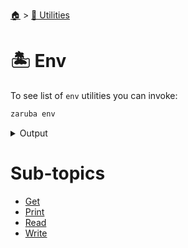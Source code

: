 <!--startTocHeader-->
[🏠](../../README.md) > [🔧 Utilities](../README.md)
# 🏝️ Env
<!--endTocHeader-->

To see list of `env` utilities you can invoke:

<!--startCode-->
```bash
zaruba env
```

<details>
<summary>Output</summary>

```````
Env utilities

Usage:
  zaruba env [command]

Available Commands:
  get         Get envmap from currently loaded environment variables
  print       Print environment
  read        Read envmap from file
  write       Write envMap to file

Flags:
  -h, --help   help for env

Use "zaruba env [command] --help" for more information about a command.
```````
</details>
<!--endCode-->

<!--startTocSubTopic-->
# Sub-topics
* [Get](get.md)
* [Print](print.md)
* [Read](read.md)
* [Write](write.md)
<!--endTocSubTopic-->